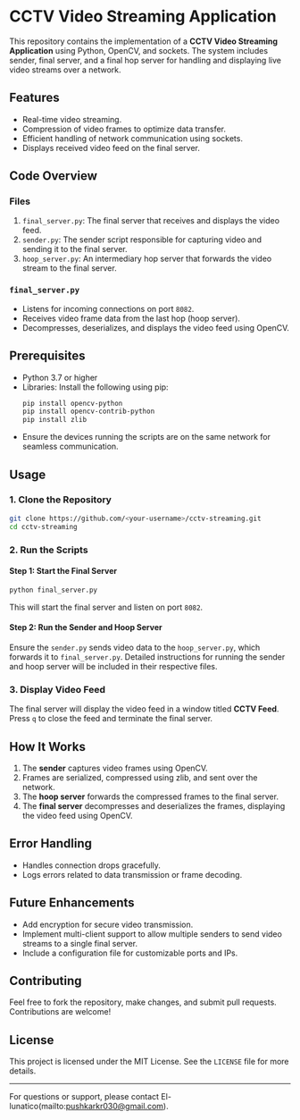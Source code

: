 # CCTV Video Streaming Application

This repository contains the implementation of a **CCTV Video Streaming Application** using Python, OpenCV, and sockets. The system includes sender, final server, and a final hop server for handling and displaying live video streams over a network.

## Features
- Real-time video streaming.
- Compression of video frames to optimize data transfer.
- Efficient handling of network communication using sockets.
- Displays received video feed on the final server.

## Code Overview
### Files
1. `final_server.py`: The final server that receives and displays the video feed.
2. `sender.py`: The sender script responsible for capturing video and sending it to the final server.
3. `hoop_server.py`: An intermediary hop server that forwards the video stream to the final server.

### `final_server.py`
- Listens for incoming connections on port `8082`.
- Receives video frame data from the last hop (hoop server).
- Decompresses, deserializes, and displays the video feed using OpenCV.

## Prerequisites
- Python 3.7 or higher
- Libraries: Install the following using pip:
  ```bash
  pip install opencv-python
  pip install opencv-contrib-python
  pip install zlib
  ```
- Ensure the devices running the scripts are on the same network for seamless communication.

## Usage
### 1. Clone the Repository
```bash
git clone https://github.com/<your-username>/cctv-streaming.git
cd cctv-streaming
```

### 2. Run the Scripts
#### Step 1: Start the Final Server
```bash
python final_server.py
```
This will start the final server and listen on port `8082`.

#### Step 2: Run the Sender and Hoop Server
Ensure the `sender.py` sends video data to the `hoop_server.py`, which forwards it to `final_server.py`. Detailed instructions for running the sender and hoop server will be included in their respective files.

### 3. Display Video Feed
The final server will display the video feed in a window titled **CCTV Feed**. Press `q` to close the feed and terminate the final server.

## How It Works
1. The **sender** captures video frames using OpenCV.
2. Frames are serialized, compressed using zlib, and sent over the network.
3. The **hoop server** forwards the compressed frames to the final server.
4. The **final server** decompresses and deserializes the frames, displaying the video feed using OpenCV.

## Error Handling
- Handles connection drops gracefully.
- Logs errors related to data transmission or frame decoding.

## Future Enhancements
- Add encryption for secure video transmission.
- Implement multi-client support to allow multiple senders to send video streams to a single final server.
- Include a configuration file for customizable ports and IPs.

## Contributing
Feel free to fork the repository, make changes, and submit pull requests. Contributions are welcome!

## License
This project is licensed under the MIT License. See the `LICENSE` file for more details.

---
For questions or support, please contact El-lunatico(mailto:pushkarkr030@gmail.com).

